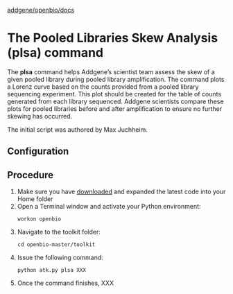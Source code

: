 [addgene/openbio/docs](https://addgene.github.io/openbio)
# The Pooled Libraries Skew Analysis (plsa) command
The __plsa__ command helps Addgene’s scientist team assess the skew of a given pooled library during pooled library amplification. The command plots a Lorenz curve based on the counts provided from a pooled library sequencing experiment. This plot should be created for the table of counts generated from each library sequenced. Addgene scientists compare these plots for pooled libraries before and after amplification to ensure no further skewing has occurred.

The initial script was authored by Max Juchheim.

## Configuration

## Procedure
1. Make sure you have [downloaded](https://github.com/addgene/openbio/archive/master.zip) and expanded the latest code into your Home folder
1. Open a Terminal window and activate your Python environment:
    ```
    workon openbio
    ```
1. Navigate to the toolkit folder:
    ```
    cd openbio-master/toolkit
    ```
1. Issue the following command:
    ```
    python atk.py plsa XXX
    ```
1. Once the command finishes, XXX
